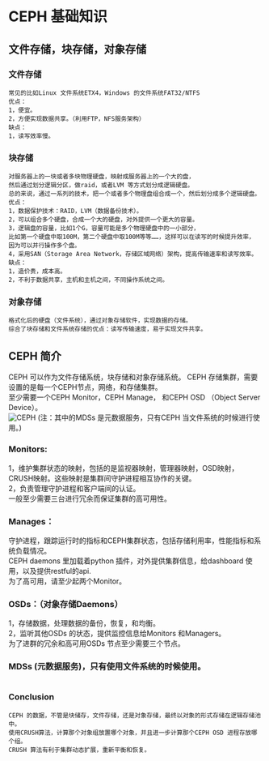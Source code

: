 # CEPH 基础知识
## 文件存储，块存储，对象存储
### 文件存储
```
常见的比如Linux 文件系统ETX4，Windows 的文件系统FAT32/NTFS
优点：
1，便宜。
2，方便实现数据共享。（利用FTP，NFS服务架构）
缺点：
1，读写效率慢。
```
### 块存储
```
对服务器上的一块或者多块物理硬盘，映射成服务器上的一个大的盘，
然后通过划分逻辑分区，做raid，或者LVM 等方式划分成逻辑硬盘。
总的来说，通过一系列的技术，把一个或者多个物理盘组合成一个，然后划分成多个逻辑硬盘。
优点：
1，数据保护技术：RAID，LVM（数据备份技术）。
2，可以组合多个硬盘，合成一个大的硬盘，对外提供一个更大的容量。
3，逻辑盘的容量，比如1个G，容量可能是多个物理硬盘中的一小部分，
比如第一个硬盘中取100M，第二个硬盘中取100M等等……，这样可以在读写的时候提升效率，
因为可以并行操作多个盘。
4，采用SAN（Storage Area Network，存储区域网络）架构，提高传输速率和读写效率。
缺点：
1，造价贵，成本高。
2，不利于数据共享，主机和主机之间，不同操作系统之间。

```
### 对象存储
```
格式化后的硬盘（文件系统），通过对象存储软件，实现数据的存储。
综合了块存储和文件系统存储的优点：读写传输速度，易于实现文件共享。
```
## CEPH 简介
CEPH 可以作为文件存储系统，块存储和对象存储系统。
CEPH 存储集群，需要设置的是每一个CEPH节点，网络，和存储集群。  
至少需要一个CEPH Monitor，CEPH Manage， 和CEPH OSD （Object Server Device）。  
![CEPH](http://docs.ceph.com/docs/master/_images/ditaa-409784e9076840f895f8cbd328a523961cda0d87.png)
(注：其中的MDSs 是元数据服务，只有CEPH 当文件系统的时候进行使用。)  
### Monitors:   
1，维护集群状态的映射，包括的是监视器映射，管理器映射，OSD映射，CRUSH映射。这些映射是集群间守护进程相互协作的关键。  
2，负责管理守护进程和客户端间的认证。  
一般至少需要三台进行冗余而保证集群的高可用性。  
  
### Manages：  
守护进程，跟踪运行时的指标和CEPH集群状态，包括存储利用率，性能指标和系统负载情况。    
CEPH daemons 里加载着python 插件，对外提供集群信息，给dashboard 使用，以及提供restful的api.  
为了高可用，请至少起两个Monitor。


### OSDs：（对象存储Daemons）
1，存储数据，处理数据的备份，恢复，和均衡。  
2，监听其他OSDs 的状态，提供监控信息给Monitors 和Managers。  
为了进群的冗余和高可用OSDs 节点至少需要三个节点。

### MDSs (元数据服务)，只有使用文件系统的时候使用。
```

```

### Conclusion
```
CEPH 的数据，不管是块储存，文件存储，还是对象存储，最终以对象的形式存储在逻辑存储池中。  
使用CRUSH算法，计算那个对象组放置哪个对象，并且进一步计算那个CEPH OSD 进程存放哪个组。  
CRUSH 算法有利于集群动态扩展，重新平衡和恢复。  
```


